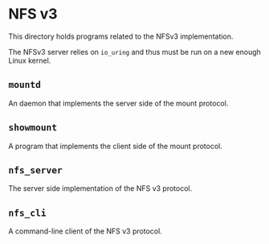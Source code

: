 # NFS v3

This directory holds programs related to the NFSv3 implementation.

The NFSv3 server relies on `io_uring` and thus must be run on a new enough Linux kernel.

## `mountd`

An daemon that implements the server side of the mount protocol.

## `showmount`

A program that implements the client side of the mount protocol.

## `nfs_server`

The server side implementation of the NFS v3 protocol.

## `nfs_cli`

A command-line client of the NFS v3 protocol.
